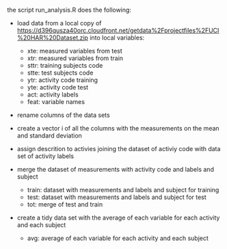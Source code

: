 the script run_analysis.R does the following:

- load data from a local copy of https://d396qusza40orc.cloudfront.net/getdata%2Fprojectfiles%2FUCI%20HAR%20Dataset.zip into local variables:
    - xte: measured variables from test
    - xtr: measured variables from train
    - sttr: training subjects code  
    - stte: test subjects code
    - ytr: activity code training
    - yte: activity code test
    - act: activity labels
    - feat: variable names

- rename columns of the data sets
- create a vector i of all the  columns with the measurements on the mean and standard deviation
- assign descrition to activies joining the dataset of activiy code with data set of activity labels
- merge the dataset of measurements with activity code and labels and subject
	- train: dataset with measurements  and  labels  and subject for training
	- test: dataset with measurements  and  labels  and subject for test
	- tot: merge of test and train

- create a tidy data set with the average of each variable for each activity and each subject
 	- avg: average of each variable for each activity and each subject
